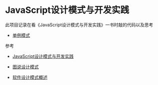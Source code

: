 # JavaScript设计模式与开发实践

此项目记录在看《JavaScript设计模式与开发实践》一书时敲的代码以及思考

- [单例模式](./js/singleton.js)

参考

- [JavaScript设计模式与开发实践](https://book.douban.com/subject/26382780/)

- [图说设计模式](https://design-patterns.readthedocs.io/zh_CN/latest/index.html)

- [软件设计模式概述](http://c.biancheng.net/view/1317.html)
